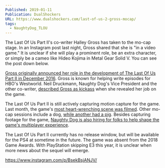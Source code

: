 ```yaml
---
Published: 2019-01-11
Publication: DualShockers
URL: https://www.dualshockers.com/last-of-us-2-gross-mocap/
tags:
  - NaughtyDog_TLOU
---
```

The Last Of Us Part II's co-writer Halley Gross has taken to the mo-cap stage. In an Instagram post last night, Gross shared that she is "in a video game." It is unclear if she will play a prominent role, be an extra character, or simply be a cameo like Hideo Kojima in Metal Gear Solid V. You can see the post down below.

[Gross originally announced her role in the development of The Last Of Us Part II in December 2016](https://www.dualshockers.com/neil-druckmann-the-last-of-us-part-ii-story-intense/). Gross is known for helping write episodes for HBO's Westworld. Neil Druckmann, Naughty Dog's Vice President and the other co-writer, [described Gross as kickass](https://twitter.com/Neil_Druckmann/status/805600975729766400) when she revealed her job on the game.

The Last Of Us Part II is still actively capturing motion capture for the game. Last month, the game's [most heart-wrenching scene was filmed](https://www.dualshockers.com/the-last-of-us-part-2-heartwrenching-scene/). Other mo-cap sessions include a dog, [while another had a pig](https://www.dualshockers.com/the-last-us-part-2-pig-motion-capture/). Besides capturing footage for the game, [Naughty Dog is also hiring for folks to help shape the game's multiplayer experience](https://www.dualshockers.com/the-last-of-us-part-ii-2-multiplayer-details/).

The Last Of Us Part II currently has no release window, but will be available for the PS4 at sometime in the future. The game was absent from the 2018 Game Awards. With PlayStation skipping E3 this year, it is unclear when more news about the sequel will emerge.

https://www.instagram.com/p/BsekBsjANJV/